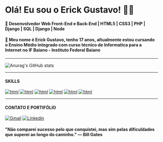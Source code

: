 
# Olá! Eu sou o Erick Gustavo! 👋🏼
#### 🔭 Desenvolvedor Web Front-End e Back-End | HTML5 | CSS3 | PHP | Django | SQL | Django | Node

#### 🌱 Meu nome é Erick Gustavo, tenho 17 anos, altualmente estou cursando o Ensino Médio integrado com curso técnico de Informatica para a Internet no IF Baiano - Instituto Federal Baiano
<hr>

![Anurag's GitHub stats](https://github-readme-stats.vercel.app/api?username=ErickGuxta&show_icons=true&theme=transparent)


<hr>

#### SKILLS

[![html](https://img.shields.io/badge/HTML5-E34F26?style=for-the-badge&logo=html5&logoColor=white)]()
[![html](https://img.shields.io/badge/CSS3-1572B6?style=for-the-badge&logo=css3&logoColor=white)]()
[![html](https://img.shields.io/badge/Sass-CC6699?style=for-the-badge&logo=sass&logoColor=white)]()
[![html](https://img.shields.io/badge/PHP-777BB4?style=for-the-badge&logo=php&logoColor=white)]()
[![html](https://img.shields.io/badge/Django-092E20?style=for-the-badge&logo=django&logoColor=white)]()
[![html](https://img.shields.io/badge/MySQL-00000F?style=for-the-badge&logo=mysql&logoColor=white)]()

<hr>

#### CONTATO E PORTIFÓLIO

[![Gmail](https://img.shields.io/badge/Gmail-D14836?style=for-the-badge&logo=gmail&logoColor=white)](https://mail.google.com/mail/u/0/?ogbl#inbox)
[![Linkedin](https://img.shields.io/badge/LinkedIn-0077B5?style=for-the-badge&logo=linkedin&logoColor=white)](https://www.linkedin.com/feed/?trk=guest_homepage-basic_google-one-tap-submit)

#### "Não comparei sucesso pelo que conquistei, mas sim pelas dificuldades que superei ao longo do caminho." — Bill Gates

